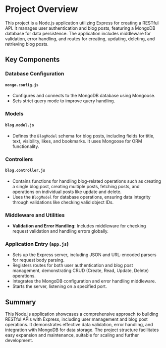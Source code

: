 # Project Overview

This project is a Node.js application utilizing Express for creating a RESTful API. It manages user authentication and blog posts, featuring a MongoDB database for data persistence. The application includes middleware for validation, error handling, and routes for creating, updating, deleting, and retrieving blog posts.

## Key Components

### Database Configuration

#### `mongo.config.js`

- Configures and connects to the MongoDB database using Mongoose.
- Sets strict query mode to improve query handling.

### Models

#### `blog.model.js`

- Defines the `BlogModel` schema for blog posts, including fields for title, text, visibility, likes, and bookmarks. It uses Mongoose for ORM functionality.

### Controllers

#### `blog.controller.js`

- Contains functions for handling blog-related operations such as creating a single blog post, creating multiple posts, fetching posts, and operations on individual posts like update and delete.
- Uses the `BlogModel` for database operations, ensuring data integrity through validations like checking valid object IDs.

### Middleware and Utilities

- **Validation and Error Handling**: Includes middleware for checking request validation and handling errors globally.

### Application Entry (`app.js`)

- Sets up the Express server, including JSON and URL-encoded parsers for request body parsing.
- Registers routes for both user authentication and blog post management, demonstrating CRUD (Create, Read, Update, Delete) operations.
- Integrates the MongoDB configuration and error handling middleware.
- Starts the server, listening on a specified port.

## Summary

This Node.js application showcases a comprehensive approach to building RESTful APIs with Express, including user management and blog post operations. It demonstrates effective data validation, error handling, and integration with MongoDB for data storage. The project structure facilitates easy expansion and maintenance, suitable for scaling and further development.

